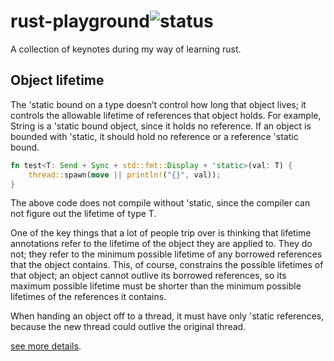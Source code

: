 # rust-playground![status](https://github.com/weidonglian/rust-playground/workflows/rust-playground/badge.svg)

A collection of keynotes during my way of learning rust.

## Object lifetime

The 'static bound on a type doesn’t control how long that object lives; it controls the allowable lifetime of references that object holds. For example, String is a 'static bound object, since it holds no reference. If an object is bounded with 'static, it should hold no reference or a reference 'static bound.

```rust
fn test<T: Send + Sync + std::fmt::Display + 'static>(val: T) {
    thread::spawn(move || println!("{}", val));
}
```

The above code does not compile without 'static, since the compiler can not figure out the lifetime of type T.

One of the key things that a lot of people trip over is thinking that lifetime annotations refer to the lifetime of the object they are applied to. They do not; they refer to the minimum possible lifetime of any borrowed references that the object contains. This, of course, constrains the possible lifetimes of that object; an object cannot outlive its borrowed references, so its maximum possible lifetime must be shorter than the minimum possible lifetimes of the references it contains.

When handing an object off to a thread, it must have only 'static references, because the new thread could outlive the original thread.

[see more details](https://users.rust-lang.org/t/why-does-thread-spawn-need-static-lifetime-for-generic-bounds/4541).

